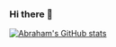 ### Hi there 👋
[![Abraham's GitHub stats](https://github-readme-stats.vercel.app/api?username=abraham-musa)](https://github.com/anuraghazra/github-readme-stats)
<!--
**abraham-musa/abraham-musa** is a ✨ _special_ ✨ repository because its `README.md` (this file) appears on your GitHub profile.

Here are some ideas to get you started:

- 🔭 I’m currently working on ...
- 🌱 I’m currently learning ...
- 👯 I’m looking to collaborate on ...
- 🤔 I’m looking for help with ...
- 💬 Ask me about ...
- 📫 How to reach me: ...
- 😄 Pronouns: ...
- ⚡ Fun fact: ...
-->
